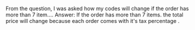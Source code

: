 From the question, I was asked how my codes will change if the order has more than 7 item....
Answer: If the order has more than 7 items. the total price will change because each order comes with it's tax percentage . 
